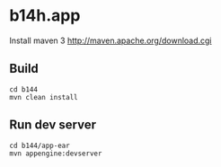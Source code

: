 b14h.app
=============================

Install maven 3
http://maven.apache.org/download.cgi

Build
-----

    cd b144
    mvn clean install


Run dev server
--------------

    cd b144/app-ear
    mvn appengine:devserver

